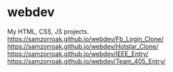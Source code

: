 # webdev
My HTML, CSS, JS projects.
https://samzorroak.github.io/webdev/Fb_Login_Clone/
https://samzorroak.github.io/webdev/Hotstar_Clone/
https://samzorroak.github.io/webdev/IEEE_Entry/
https://samzorroak.github.io/webdev/Team_405_Entry/

